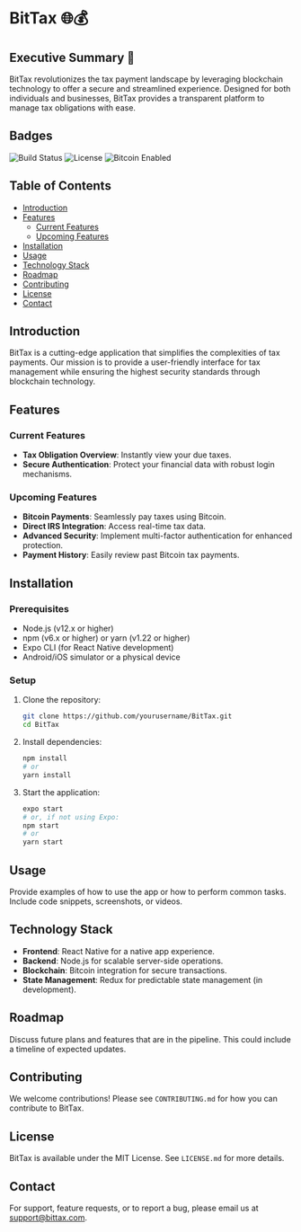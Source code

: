 # BitTax 🌐💰

## Executive Summary 📄

BitTax revolutionizes the tax payment landscape by leveraging blockchain technology to offer a secure and streamlined experience. Designed for both individuals and businesses, BitTax provides a transparent platform to manage tax obligations with ease.

## Badges

![Build Status](https://img.shields.io/badge/build-passing-brightgreen)
![License](https://img.shields.io/badge/license-MIT-blue)
![Bitcoin Enabled](https://img.shields.io/badge/bitcoin-enabled-orange)

## Table of Contents

- [Introduction](#introduction)
- [Features](#features)
  - [Current Features](#current-features)
  - [Upcoming Features](#upcoming-features)
- [Installation](#installation)
- [Usage](#usage)
- [Technology Stack](#technology-stack)
- [Roadmap](#roadmap)
- [Contributing](#contributing)
- [License](#license)
- [Contact](#contact)

## Introduction

BitTax is a cutting-edge application that simplifies the complexities of tax payments. Our mission is to provide a user-friendly interface for tax management while ensuring the highest security standards through blockchain technology.

## Features

### Current Features

- **Tax Obligation Overview**: Instantly view your due taxes.
- **Secure Authentication**: Protect your financial data with robust login mechanisms.

### Upcoming Features

- **Bitcoin Payments**: Seamlessly pay taxes using Bitcoin.
- **Direct IRS Integration**: Access real-time tax data.
- **Advanced Security**: Implement multi-factor authentication for enhanced protection.
- **Payment History**: Easily review past Bitcoin tax payments.

## Installation

### Prerequisites

- Node.js (v12.x or higher)
- npm (v6.x or higher) or yarn (v1.22 or higher)
- Expo CLI (for React Native development)
- Android/iOS simulator or a physical device

### Setup

1. Clone the repository:

    ```bash
    git clone https://github.com/yourusername/BitTax.git
    cd BitTax
    ```

1. Install dependencies:

    ```bash
    npm install
    # or
    yarn install
    ```

1. Start the application:

    ```bash
    expo start
    # or, if not using Expo:
    npm start
    # or
    yarn start
    ```

## Usage

Provide examples of how to use the app or how to perform common tasks. Include code snippets, screenshots, or videos.

## Technology Stack

- **Frontend**: React Native for a native app experience.
- **Backend**: Node.js for scalable server-side operations.
- **Blockchain**: Bitcoin integration for secure transactions.
- **State Management**: Redux for predictable state management (in development).

## Roadmap

Discuss future plans and features that are in the pipeline. This could include a timeline of expected updates.

## Contributing

We welcome contributions! Please see `CONTRIBUTING.md` for how you can contribute to BitTax.

## License

BitTax is available under the MIT License. See `LICENSE.md` for more details.

## Contact

For support, feature requests, or to report a bug, please email us at [support@bittax.com](mailto:support@bittax.com).
